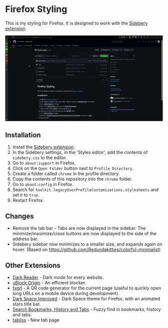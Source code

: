 # Firefox Styling

This is my styling for Firefox. It is designed to work with the [Sidebery extension](https://addons.mozilla.org/en-US/firefox/addon/sidebery/).

![Demo](screenshots/demo.gif)

## Installation

1. Install the [Sidebery extension](https://addons.mozilla.org/en-US/firefox/addon/sidebery/).
2. In the Sidebery settings, in the 'Styles editor', add the contents of `sidebery.css` to the editor.
3. Go to `about:support` in Firefox.
4. Click on the `Open Folder` button next to `Profile Directory`.
5. Create a folder called `chrome` in the profile directory.
6. Copy the contents of this repository into the `chrome` folder.
7. Go to `about:config` in Firefox.
8. Search for `toolkit.legacyUserProfileCustomizations.stylesheets` and set it to `true`.
9. Restart Firefox.

## Changes

- Remove the tab bar - Tabs are now displayed in the sidebar. The minimize/maximize/close buttons are now displayed to the side of the address bar.
- Sidebery sidebar now minimizes to a smaller size, and expands again on hover. (Based on https://github.com/Redundakitties/colorful-minimalist)

## Other Extensions

- [Dark Reader](https://addons.mozilla.org/en-US/firefox/addon/darkreader/) - Dark mode for every website.
- [uBlock Origin](https://addons.mozilla.org/en-US/firefox/addon/ublock-origin/) - An efficient blocker.
- [fxqrl](https://addons.mozilla.org/en-US/firefox/addon/fxqrl/) - A QR code generator for the current page (useful to quickly open long URLs on a mobile device during development).
- [Dark Space Improved](https://addons.mozilla.org/en-US/firefox/addon/dark-space-improved/) - Dark Space theme for Firefox, with an animated stars title bar.
- [Search Bookmarks, History and Tabs](https://addons.mozilla.org/en-US/firefox/addon/search-tabs-bookmarks-history/) - Fuzzy find in bookmarks, history and tabs.
- [tabliss](https://tabliss.io/) - New tab page
